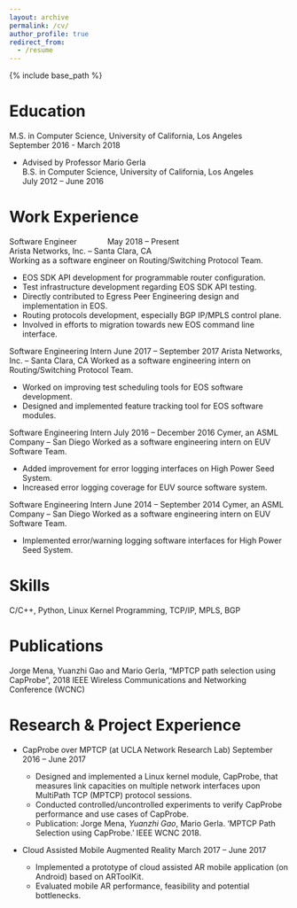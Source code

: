 ```yaml
---
layout: archive
permalink: /cv/
author_profile: true
redirect_from:
  - /resume
---
```


{% include base_path %}

Education
======
M.S. in Computer Science, University of California, Los Angeles &nbsp;&nbsp;&nbsp;&nbsp;&nbsp;&nbsp;&nbsp;&nbsp;&nbsp; September 2016 - March 2018
* Advised by Professor Mario Gerla<br/>
B.S. in Computer Science, University of California, Los Angeles &nbsp;&nbsp;&nbsp;&nbsp;&nbsp;&nbsp;&nbsp;&nbsp;&nbsp; July 2012 – June 2016

Work Experience
======
Software Engineer &nbsp;&nbsp;&nbsp;&nbsp;&nbsp;&nbsp;&nbsp;&nbsp;&nbsp;&nbsp;&nbsp;&nbsp; May 2018 – Present <br/>
Arista Networks, Inc.  – Santa Clara, CA <br/>
Working as a software engineer on Routing/Switching Protocol Team. <br/>
* EOS SDK API development for programmable router configuration.
* Test infrastructure development regarding EOS SDK API testing.
* Directly contributed to Egress Peer Engineering design and implementation in EOS.
* Routing protocols development, especially BGP IP/MPLS control plane.
* Involved in efforts to migration towards new EOS command line interface.

Software Engineering Intern                                               June 2017 – September 2017 
Arista Networks, Inc.  – Santa Clara, CA
Worked as a software engineering intern on Routing/Switching Protocol Team.
* Worked on improving test scheduling tools for EOS software development.
* Designed and implemented feature tracking tool for EOS software modules.

Software Engineering Intern                                               July 2016 – December 2016
Cymer, an ASML Company – San Diego
Worked as a software engineering intern on EUV Software Team.
* Added improvement for error logging interfaces on High Power Seed System.
* Increased error logging coverage for EUV source software system.

Software Engineering Intern                                               June 2014 – September 2014
Cymer, an ASML Company – San Diego
Worked as a software engineering intern on EUV Software Team.
* Implemented error/warning logging software interfaces for High Power Seed System.

Skills
======
C/C++, Python, Linux Kernel Programming, TCP/IP, MPLS, BGP

Publications
======
Jorge Mena, Yuanzhi Gao and Mario Gerla, “MPTCP path selection using CapProbe”, 2018 IEEE Wireless Communications and Networking Conference (WCNC)

Research & Project Experience
======
* CapProbe over MPTCP  (at UCLA Network Research Lab)                                        September 2016 – June 2017
  * Designed and implemented a Linux kernel module, CapProbe, that measures link capacities on multiple network interfaces upon MultiPath TCP (MPTCP) protocol sessions.
  * Conducted controlled/uncontrolled experiments to verify CapProbe performance and use cases of CapProbe.
  * Publication: Jorge Mena, *Yuanzhi Gao*, Mario Gerla. ‘MPTCP Path Selection using CapProbe.’ IEEE WCNC 2018.

* Cloud Assisted Mobile Augmented Reality                                                     March 2017 – June 2017
  * Implemented a prototype of cloud assisted AR mobile application (on Android) based on ARToolKit.
  * Evaluated mobile AR performance, feasibility and potential bottlenecks.
